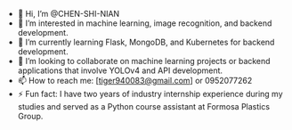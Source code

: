- 👋 Hi, I’m @CHEN-SHI-NIAN
- 👀 I’m interested in machine learning, image recognition, and backend development.
- 🌱 I’m currently learning Flask, MongoDB, and Kubernetes for backend development.
- 💞️ I’m looking to collaborate on machine learning projects or backend applications that involve YOLOv4 and API development.
- 📫 How to reach me: [tiger940083@gmail.com] or 0952077262
- ⚡ Fun fact: I have two years of industry internship experience during my studies and served as a Python course assistant at Formosa Plastics Group.
<!---
CHEN-SHI-NIAN/CHEN-SHI-NIAN is a ✨ special ✨ repository because its `README.md` (this file) appears on your GitHub profile.
You can click the Preview link to take a look at your changes.
--->
